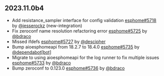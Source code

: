 ## 2023.11.0b4

- Add resistance_sampler interface for config validation [esphome#5718](https://github.com/esphome/esphome/pull/5718) by [@jesserockz](https://github.com/jesserockz) (new-integration)
- Fix zeroconf name resolution refactoring error [esphome#5725](https://github.com/esphome/esphome/pull/5725) by [@bdraco](https://github.com/bdraco)
- Missed ifdefs [esphome#5727](https://github.com/esphome/esphome/pull/5727) by [@descipher](https://github.com/descipher)
- Bump aioesphomeapi from 18.2.7 to 18.4.0 [esphome#5735](https://github.com/esphome/esphome/pull/5735) by [@dependabot[bot]](https://github.com/apps/dependabot)
- Migrate to using aioesphomeapi for the log runner to fix multiple issues [esphome#5733](https://github.com/esphome/esphome/pull/5733) by [@bdraco](https://github.com/bdraco)
- Bump zeroconf to 0.123.0 [esphome#5736](https://github.com/esphome/esphome/pull/5736) by [@bdraco](https://github.com/bdraco)

